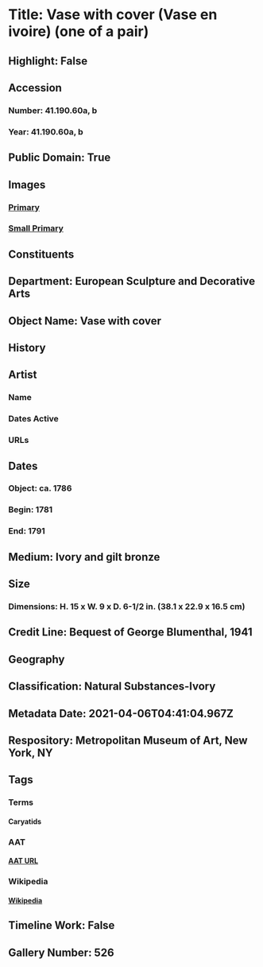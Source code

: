 # Title: Vase with cover (Vase en ivoire) (one of a pair)
## Highlight: False
## Accession
### Number: 41.190.60a, b
### Year: 41.190.60a, b
## Public Domain: True
## Images
### [Primary](https://images.metmuseum.org/CRDImages/es/original/DP170886.jpg)
### [Small Primary](https://images.metmuseum.org/CRDImages/es/web-large/DP170886.jpg)
## Constituents
## Department: European Sculpture and Decorative Arts
## Object Name: Vase with cover
## History
## Artist
### Name
### Dates Active
### URLs
## Dates
### Object: ca. 1786
### Begin: 1781
### End: 1791
## Medium: Ivory and gilt bronze
## Size
### Dimensions: H. 15 x W. 9 x D. 6-1/2 in.  (38.1 x 22.9 x 16.5 cm)
## Credit Line: Bequest of George Blumenthal, 1941
## Geography
## Classification: Natural Substances-Ivory
## Metadata Date: 2021-04-06T04:41:04.967Z
## Respository: Metropolitan Museum of Art, New York, NY
## Tags
### Terms
#### Caryatids
### AAT
#### [AAT URL](http://vocab.getty.edu/page/aat/300001583)
### Wikipedia
#### [Wikipedia]()
## Timeline Work: False
## Gallery Number: 526